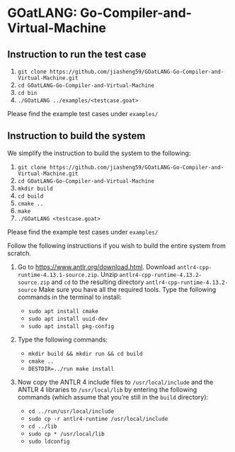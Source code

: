 # GOatLANG: Go-Compiler-and-Virtual-Machine

## Instruction to run the test case
1. `git clone https://github.com/jiasheng59/GOatLANG-Go-Compiler-and-Virtual-Machine.git`
1. `cd GOatLANG-Go-Compiler-and-Virtual-Machine`
1. `cd bin`
1. `./GOatLANG ../examples/<testcase.goat>`

Please find the example test cases under `examples/`

## Instruction to build the system
We simplify the instruction to build the system to the following:
1. `git clone https://github.com/jiasheng59/GOatLANG-Go-Compiler-and-Virtual-Machine.git`
1. `cd GOatLANG-Go-Compiler-and-Virtual-Machine`
1. `mkdir build`
1. `cd build`
1. `cmake ..`
1. `make`
1. `./GOatLANG <testcase.goat>`

Please find the example test cases under `examples/`

Follow the following instructions if you wish to build the entire system from scratch.

1. Go to https://www.antlr.org/download.html. Download `antlr4-cpp-runtime-4.13.1-source.zip`. Unzip `antlr4-cpp-runtime-4.13.2-source.zip` and `cd` to the resulting directory `antlr4-cpp-runtime-4.13.2-source` Make sure you have all the required tools. Type the following commands in the terminal to install:
    - `sudo apt install cmake`
    - `sudo apt install uuid-dev`
    - `sudo apt install pkg-config`

1. Type the following commands:
    - `mkdir build && mkdir run && cd build`
    - `cmake ..`
    - `DESTDIR=../run make install`

1. Now copy the ANTLR 4 include files to `/usr/local/include` and the ANTLR 4 libraries to `/usr/local/lib` by entering the following commands (which assume that you’re still in the `build` directory):
    - `cd ../run/usr/local/include`
    - `sudo cp -r antlr4-runtime /usr/local/include`
    - `cd ../lib`
    - `sudo cp * /usr/local/lib`
    - `sudo ldconfig`
